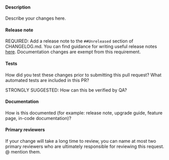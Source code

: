 #### Description
Describe your changes here.

#### Release note
REQUIRED: Add a release note to the `##Unreleased` section of CHANGELOG.md. You can find guidance for writing useful release notes [here](../SpatialGDK/Extras/internal-documentation/how-to-write-good-release-notes.md). Documentation changes are exempt from this requirement.

#### Tests
How did you test these changes prior to submitting this pull request?
What automated tests are included in this PR?

STRONGLY SUGGESTED: How can this be verified by QA?

#### Documentation
How is this documented (for example: release note, upgrade guide, feature page, in-code documentation)?

#### Primary reviewers
If your change will take a long time to review, you can name at most two primary reviewers who are ultimately responsible for reviewing this request. @ mention them.
